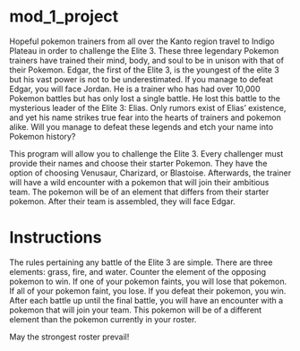 # mod_1_project
Hopeful pokemon trainers from all over the Kanto region travel to Indigo Plateau in order to challenge the Elite 3. These three legendary Pokemon trainers have trained their mind, body, and soul to be in unison with that of their Pokemon. Edgar, the first of the Elite 3, is the youngest of the elite 3 but his vast power is not to be underestimated. If you manage to defeat Edgar, you will face Jordan. He is a trainer who has had over 10,000 Pokemon battles but has only lost a single battle. He lost this battle to the mysterious leader of the Elite 3: Elias. Only rumors exist of Elias’ existence, and yet his name strikes true fear into the hearts of trainers and pokemon alike. Will you manage to defeat these legends and etch your name into Pokemon history?

This program will allow you to challenge the Elite 3. Every challenger must provide their names and choose their starter Pokemon. They have the option of choosing Venusaur, Charizard, or Blastoise. Afterwards, the trainer will have a wild encounter with a pokemon that will join their ambitious team. The pokemon will be of an element that differs from their starter pokemon. After their team is assembled, they will face Edgar.

# Instructions
The rules pertaining any battle of the Elite 3 are simple. There are three elements: grass, fire, and water. Counter the element of the opposing pokemon to win. If one of your pokemon faints, you will lose that pokemon. If all of your pokemon faint, you lose. If you defeat their pokemon, you win. After each battle up until the final battle, you will have an encounter with a pokemon that will join your team. This pokemon will be of a different element than the pokemon currently in your roster.

May the strongest roster prevail!